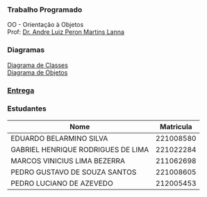 ### Trabalho Programado

OO - Orientação à Objetos  
Prof: [Dr. Andre Luiz Peron Martins Lanna](https://github.com/andrelanna/)

### Diagramas
[Diagrama de Classes](Diagrams/Class_Diagram.jpg)  
[Diagrama de Objetos](Diagrams/Object_Diagram.png)

### [Entrega](entrega/)

### Estudantes
| Nome | Matricula |  
| -----| -----------|  
| EDUARDO BELARMINO SILVA | 221008580 |  
| GABRIEL HENRIQUE RODRIGUES DE LIMA | 221022284 |  
| MARCOS VINICIUS LIMA BEZERRA | 211062698 |  
| PEDRO GUSTAVO DE SOUZA SANTOS | 221008605 |  
| PEDRO LUCIANO DE AZEVEDO | 212005453 |  
